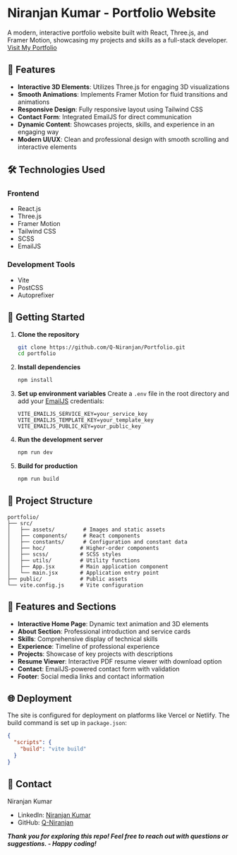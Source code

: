 # Niranjan Kumar - Portfolio Website 

A modern, interactive portfolio website built with React, Three.js, and Framer Motion, showcasing my projects and skills as a full-stack developer. [Visit My Portfolio](https://portfolio-murex-tau-97.vercel.app/)

## 🌟 Features

- **Interactive 3D Elements**: Utilizes Three.js for engaging 3D visualizations
- **Smooth Animations**: Implements Framer Motion for fluid transitions and animations
- **Responsive Design**: Fully responsive layout using Tailwind CSS
- **Contact Form**: Integrated EmailJS for direct communication
- **Dynamic Content**: Showcases projects, skills, and experience in an engaging way
- **Modern UI/UX**: Clean and professional design with smooth scrolling and interactive elements

## 🛠️ Technologies Used

### Frontend

- React.js
- Three.js
- Framer Motion
- Tailwind CSS
- SCSS
- EmailJS

### Development Tools

- Vite
- PostCSS
- Autoprefixer

## 🚀 Getting Started

1. **Clone the repository**

   ```bash
   git clone https://github.com/Q-Niranjan/Portfolio.git
   cd portfolio
   ```

2. **Install dependencies**

   ```bash
   npm install
   ```

3. **Set up environment variables**
   Create a `.env` file in the root directory and add your [EmailJS](https://www.emailjs.com/) credentials:

   ```env
   VITE_EMAILJS_SERVICE_KEY=your_service_key
   VITE_EMAILJS_TEMPLATE_KEY=your_template_key
   VITE_EMAILJS_PUBLIC_KEY=your_public_key
   ```

4. **Run the development server**

   ```bash
   npm run dev
   ```

5. **Build for production**
   ```bash
   npm run build
   ```

## 📁 Project Structure

```
portfolio/
├── src/
│   ├── assets/         # Images and static assets
│   ├── components/     # React components
│   ├── constants/      # Configuration and constant data
│   ├── hoc/           # Higher-order components
│   ├── scss/          # SCSS styles
│   ├── utils/         # Utility functions
│   ├── App.jsx        # Main application component
│   └── main.jsx       # Application entry point
├── public/            # Public assets
└── vite.config.js     # Vite configuration
```

## 🎨 Features and Sections

- **Interactive Home Page**: Dynamic text animation and 3D elements
- **About Section**: Professional introduction and service cards
- **Skills**: Comprehensive display of technical skills
- **Experience**: Timeline of professional experience
- **Projects**: Showcase of key projects with descriptions
- **Resume Viewer**: Interactive PDF resume viewer with download option
- **Contact**: EmailJS-powered contact form with validation
- **Footer**: Social media links and contact information

## 🌐 Deployment

The site is configured for deployment on platforms like Vercel or Netlify. The build command is set up in `package.json`:

```json
{
  "scripts": {
    "build": "vite build"
  }
}
```

## 🤝 Contact

Niranjan Kumar
- LinkedIn: [Niranjan Kumar](https://www.linkedin.com/in/niranjan-kumar-144243223)
- GitHub: [Q-Niranjan](https://github.com/Q-Niranjan)

***Thank you for exploring this repo! Feel free to reach out with questions or suggestions. - Happy coding!***
